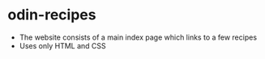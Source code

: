 # odin-recipes

- The website consists of a main index page which links to a few recipes
- Uses only HTML and CSS
